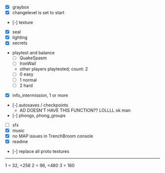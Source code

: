 - [x] graybox
- [x] changelevel is set to start
- [-] texture
- [x] seal
- [x] lighting
- [x] secrets
- playtest and balance
  - [ ] QuakeSpasm
  - [ ] IronWail
  - other players playtested; count: 2
  - [ ] 0 easy
  - [ ] 1 normal
  - [ ] 2 hard
- [x] info_intermission, 1 or more
- [-] autosaves / checkpoints
  - AD DOESN'T HAVE THIS FUNCTION?? LOLLLL ok man
- [-] phongs, phong_groups
- [ ] sfx
- [x] music
- [x] no MAP issues in TrenchBroom console
- [x] readme
- [-] replace all proto textures

---

1 = 32, <256
2 = 96, <480
3 = 160
